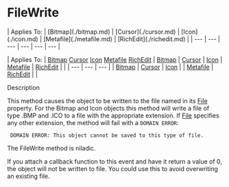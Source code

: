 




<h1 class="heading"><span class="name">FileWrite</span></h1>
| Applies To: | [Bitmap](./bitmap.md) | [Cursor](./cursor.md) | [Icon](./icon.md) | [Metafile](./metafile.md) | [RichEdit](./richedit.md) |
| --- | --- | --- | --- | --- | ---  |

| Applies To: | [Bitmap](./bitmap.md) [Cursor](./cursor.md) [Icon](./icon.md) [Metafile](./metafile.md) [RichEdit](./richedit.md) | [Bitmap](./bitmap.md) | [Cursor](./cursor.md) | [Icon](./icon.md) | [Metafile](./metafile.md) | [RichEdit](./richedit.md) |  |
| --- | --- | ---  |
| [Bitmap](./bitmap.md) | [Cursor](./cursor.md) | [Icon](./icon.md) |
| [Metafile](./metafile.md) | [RichEdit](./richedit.md) |  |


Description


This method causes the object to be written to the file named in its [File](./file.md) property. For the Bitmap and Icon objects this method will write a file of type .BMP and .ICO to a file with the appropriate extension. If [File](./file.md) specifies any other extension, the method will fail with a `DOMAIN ERROR`:
```apl
 DOMAIN ERROR: This object cannot be saved to this type of file.
```


The FileWrite method is niladic.


If you attach a callback function to this event and have it return a value of 0, the object will not be written to file. You could use this to avoid overwriting an existing file.



